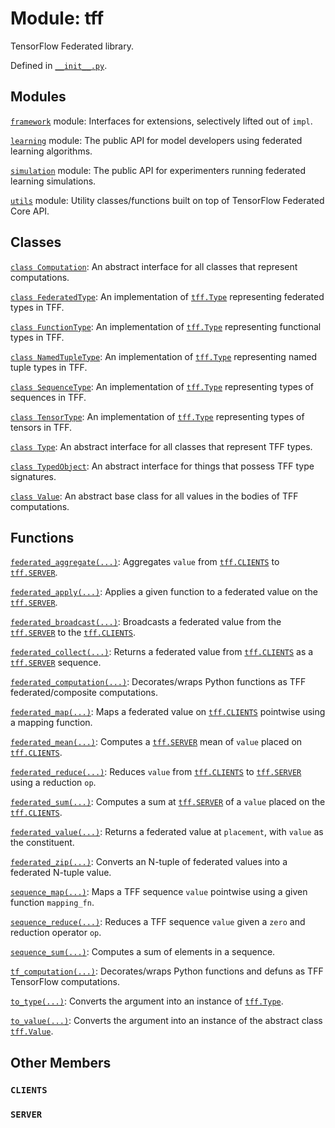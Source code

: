 <div itemscope itemtype="http://developers.google.com/ReferenceObject">
<meta itemprop="name" content="tff" />
<meta itemprop="path" content="Stable" />
<meta itemprop="property" content="CLIENTS"/>
<meta itemprop="property" content="SERVER"/>
</div>

# Module: tff

TensorFlow Federated library.

Defined in
[`__init__.py`](http://github.com/tensorflow/federated/tree/master/tensorflow_federated/python/__init__.py).

<!-- Placeholder for "Used in" -->

## Modules

[`framework`](./tff/framework.md) module: Interfaces for extensions, selectively
lifted out of `impl`.

[`learning`](./tff/learning.md) module: The public API for model developers
using federated learning algorithms.

[`simulation`](./tff/simulation.md) module: The public API for experimenters
running federated learning simulations.

[`utils`](./tff/utils.md) module: Utility classes/functions built on top of
TensorFlow Federated Core API.

## Classes

[`class Computation`](./tff/Computation.md): An abstract interface for all
classes that represent computations.

[`class FederatedType`](./tff/FederatedType.md): An implementation of
<a href="./tff/Type.md"><code>tff.Type</code></a> representing federated types
in TFF.

[`class FunctionType`](./tff/FunctionType.md): An implementation of
<a href="./tff/Type.md"><code>tff.Type</code></a> representing functional types
in TFF.

[`class NamedTupleType`](./tff/NamedTupleType.md): An implementation of
<a href="./tff/Type.md"><code>tff.Type</code></a> representing named tuple types
in TFF.

[`class SequenceType`](./tff/SequenceType.md): An implementation of
<a href="./tff/Type.md"><code>tff.Type</code></a> representing types of
sequences in TFF.

[`class TensorType`](./tff/TensorType.md): An implementation of
<a href="./tff/Type.md"><code>tff.Type</code></a> representing types of tensors
in TFF.

[`class Type`](./tff/Type.md): An abstract interface for all classes that
represent TFF types.

[`class TypedObject`](./tff/TypedObject.md): An abstract interface for things
that possess TFF type signatures.

[`class Value`](./tff/Value.md): An abstract base class for all values in the
bodies of TFF computations.

## Functions

[`federated_aggregate(...)`](./tff/federated_aggregate.md): Aggregates `value`
from <a href="./tff.md#CLIENTS"><code>tff.CLIENTS</code></a> to
<a href="./tff.md#SERVER"><code>tff.SERVER</code></a>.

[`federated_apply(...)`](./tff/federated_apply.md): Applies a given function to
a federated value on the <a href="./tff.md#SERVER"><code>tff.SERVER</code></a>.

[`federated_broadcast(...)`](./tff/federated_broadcast.md): Broadcasts a
federated value from the <a href="./tff.md#SERVER"><code>tff.SERVER</code></a>
to the <a href="./tff.md#CLIENTS"><code>tff.CLIENTS</code></a>.

[`federated_collect(...)`](./tff/federated_collect.md): Returns a federated
value from <a href="./tff.md#CLIENTS"><code>tff.CLIENTS</code></a> as a
<a href="./tff.md#SERVER"><code>tff.SERVER</code></a> sequence.

[`federated_computation(...)`](./tff/federated_computation.md): Decorates/wraps
Python functions as TFF federated/composite computations.

[`federated_map(...)`](./tff/federated_map.md): Maps a federated value on
<a href="./tff.md#CLIENTS"><code>tff.CLIENTS</code></a> pointwise using a
mapping function.

[`federated_mean(...)`](./tff/federated_mean.md): Computes a
<a href="./tff.md#SERVER"><code>tff.SERVER</code></a> mean of `value` placed on
<a href="./tff.md#CLIENTS"><code>tff.CLIENTS</code></a>.

[`federated_reduce(...)`](./tff/federated_reduce.md): Reduces `value` from
<a href="./tff.md#CLIENTS"><code>tff.CLIENTS</code></a> to
<a href="./tff.md#SERVER"><code>tff.SERVER</code></a> using a reduction `op`.

[`federated_sum(...)`](./tff/federated_sum.md): Computes a sum at
<a href="./tff.md#SERVER"><code>tff.SERVER</code></a> of a `value` placed on the
<a href="./tff.md#CLIENTS"><code>tff.CLIENTS</code></a>.

[`federated_value(...)`](./tff/federated_value.md): Returns a federated value at
`placement`, with `value` as the constituent.

[`federated_zip(...)`](./tff/federated_zip.md): Converts an N-tuple of federated
values into a federated N-tuple value.

[`sequence_map(...)`](./tff/sequence_map.md): Maps a TFF sequence `value`
pointwise using a given function `mapping_fn`.

[`sequence_reduce(...)`](./tff/sequence_reduce.md): Reduces a TFF sequence
`value` given a `zero` and reduction operator `op`.

[`sequence_sum(...)`](./tff/sequence_sum.md): Computes a sum of elements in a
sequence.

[`tf_computation(...)`](./tff/tf_computation.md): Decorates/wraps Python
functions and defuns as TFF TensorFlow computations.

[`to_type(...)`](./tff/to_type.md): Converts the argument into an instance of
<a href="./tff/Type.md"><code>tff.Type</code></a>.

[`to_value(...)`](./tff/to_value.md): Converts the argument into an instance of
the abstract class <a href="./tff/Value.md"><code>tff.Value</code></a>.

## Other Members

<h3 id="CLIENTS"><code>CLIENTS</code></h3>

<h3 id="SERVER"><code>SERVER</code></h3>
